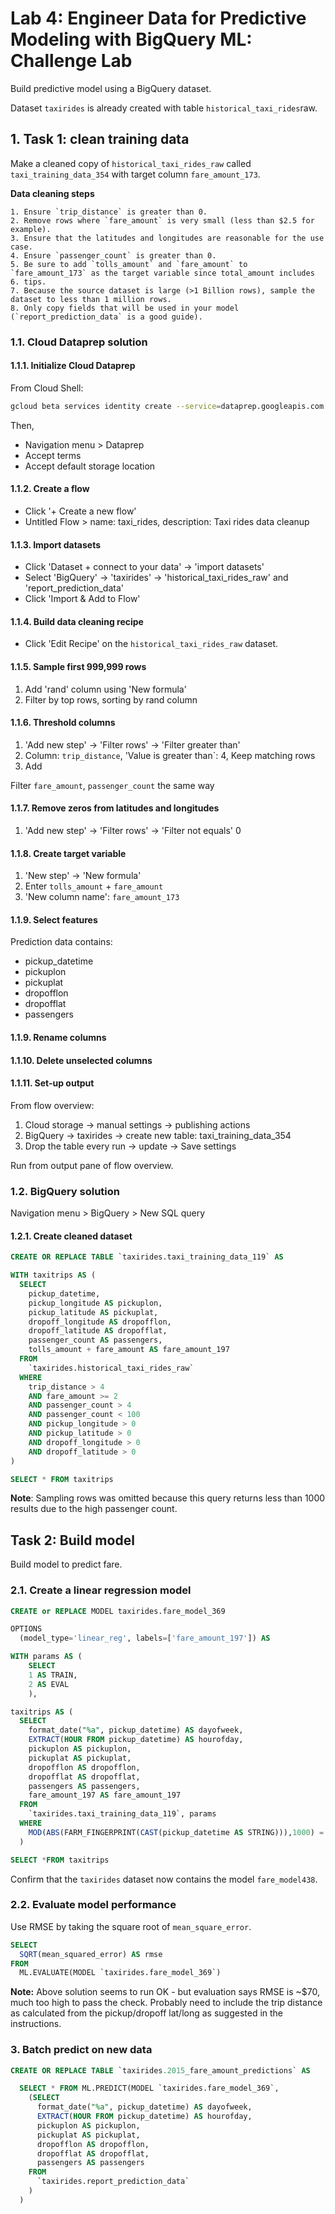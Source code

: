# Lab 4: Engineer Data for Predictive Modeling with BigQuery ML: Challenge Lab

Build predictive model using a BigQuery dataset.

Dataset `taxirides` is already created with table `historical_taxi_rides`raw.

## 1. Task 1: clean training data

Make a cleaned copy of `historical_taxi_rides_raw` called `taxi_training_data_354` with target column `fare_amount_173`.

**Data cleaning steps**

    1. Ensure `trip_distance` is greater than 0.
    2. Remove rows where `fare_amount` is very small (less than $2.5 for example).
    3. Ensure that the latitudes and longitudes are reasonable for the use case.
    4. Ensure `passenger_count` is greater than 0.
    5. Be sure to add `tolls_amount` and `fare_amount` to `fare_amount_173` as the target variable since total_amount includes 6. tips.
    7. Because the source dataset is large (>1 Billion rows), sample the dataset to less than 1 million rows.
    8. Only copy fields that will be used in your model (`report_prediction_data` is a good guide).


### 1.1. Cloud Dataprep solution

#### 1.1.1. Initialize Cloud Dataprep

From Cloud Shell:

```bash
gcloud beta services identity create --service=dataprep.googleapis.com
```

Then,

- Navigation menu > Dataprep
- Accept terms
- Accept default storage location


#### 1.1.2. Create a flow

- Click '+ Create a new flow'
- Untitled Flow > name: taxi_rides, description: Taxi rides data cleanup


#### 1.1.3. Import datasets

- Click 'Dataset + connect to your data' -> 'import datasets'
- Select 'BigQuery' -> 'taxirides' -> 'historical_taxi_rides_raw' and 'report_prediction_data'
- Click 'Import & Add to Flow'


#### 1.1.4. Build data cleaning recipe

- Click 'Edit Recipe' on the `historical_taxi_rides_raw` dataset.


#### 1.1.5. Sample first 999,999 rows

1. Add 'rand' column using 'New formula'
2. Filter by top rows, sorting by rand column


#### 1.1.6. Threshold columns

1. 'Add new step' -> 'Filter rows' -> 'Filter greater than'
2. Column: `trip_distance`, 'Value is greater than`: 4, Keep matching rows
3. Add

Filter `fare_amount`, `passenger_count` the same way


#### 1.1.7. Remove zeros from latitudes and longitudes

1. 'Add new step' -> 'Filter rows' -> 'Filter not equals' 0


#### 1.1.8. Create target variable

1. 'New step' -> 'New formula'
2. Enter `tolls_amount` + `fare_amount`
3. 'New column name': `fare_amount_173`


#### 1.1.9. Select features

Prediction data contains:

- pickup_datetime
- pickuplon
- pickuplat
- dropofflon
- dropofflat
- passengers


#### 1.1.9. Rename columns

#### 1.1.10. Delete unselected columns

#### 1.1.11. Set-up output

From flow overview:

1. Cloud storage -> manual settings -> publishing actions
2. BigQuery -> taxirides -> create new table: taxi_training_data_354
3. Drop the table every run -> update -> Save settings

Run from output pane of flow overview.


### 1.2. BigQuery solution

Navigation menu > BigQuery > New SQL query

#### 1.2.1. Create cleaned dataset

```SQL
CREATE OR REPLACE TABLE `taxirides.taxi_training_data_119` AS

WITH taxitrips AS (
  SELECT
    pickup_datetime,
    pickup_longitude AS pickuplon,
    pickup_latitude AS pickuplat,
    dropoff_longitude AS dropofflon,
    dropoff_latitude AS dropofflat,
    passenger_count AS passengers,
    tolls_amount + fare_amount AS fare_amount_197
  FROM
    `taxirides.historical_taxi_rides_raw`
  WHERE
    trip_distance > 4
    AND fare_amount >= 2
    AND passenger_count > 4
    AND passenger_count < 100
    AND pickup_longitude > 0
    AND pickup_latitude > 0
    AND dropoff_longitude > 0
    AND dropoff_latitude > 0
)

SELECT * FROM taxitrips
```

**Note**: Sampling rows was omitted because this query returns less than 1000 results due to the high passenger count.


## Task 2: Build model

Build model to predict fare.


### 2.1. Create a linear regression model

```SQL
CREATE or REPLACE MODEL taxirides.fare_model_369

OPTIONS
  (model_type='linear_reg', labels=['fare_amount_197']) AS

WITH params AS (
    SELECT
    1 AS TRAIN,
    2 AS EVAL
    ),

taxitrips AS (
  SELECT
    format_date("%a", pickup_datetime) AS dayofweek,
    EXTRACT(HOUR FROM pickup_datetime) AS hourofday,
    pickuplon AS pickuplon,
    pickuplat AS pickuplat,
    dropofflon AS dropofflon,
    dropofflat AS dropofflat,
    passengers AS passengers,
    fare_amount_197 AS fare_amount_197
  FROM
    `taxirides.taxi_training_data_119`, params
  WHERE
    MOD(ABS(FARM_FINGERPRINT(CAST(pickup_datetime AS STRING))),1000) = params.TRAIN
  )

SELECT *FROM taxitrips
```

Confirm that the `taxirides` dataset now contains the model `fare_model438`.


### 2.2. Evaluate model performance

Use RMSE by taking the square root of `mean_square_error`.

```SQL
SELECT
  SQRT(mean_squared_error) AS rmse
FROM
  ML.EVALUATE(MODEL `taxirides.fare_model_369`)
```

**Note:** Above solution seems to run OK - but evaluation says RMSE is ~$70, much too high to pass the check. Probably need to include the trip distance as calculated from the pickup/dropoff lat/long as suggested in the instructions.

### 3. Batch predict on new data

```SQL
CREATE OR REPLACE TABLE `taxirides.2015_fare_amount_predictions` AS

  SELECT * FROM ML.PREDICT(MODEL `taxirides.fare_model_369`,
    (SELECT 
      format_date("%a", pickup_datetime) AS dayofweek,
      EXTRACT(HOUR FROM pickup_datetime) AS hourofday,
      pickuplon AS pickuplon,
      pickuplat AS pickuplat,
      dropofflon AS dropofflon,
      dropofflat AS dropofflat,
      passengers AS passengers
    FROM
      `taxirides.report_prediction_data`
    )
  )
```